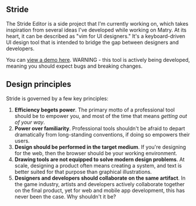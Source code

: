 ## Stride

The Stride Editor is a side project that I'm currently working on,
which takes inspiration from several ideas I've developed while working on Matry.
At its heart, it can be described as "vim for UI designers."
It's a keyboard-driven UI design tool that is intended to bridge the gap between designers and developers.

You can [view a demo here](https://stride-editor.vercel.app). WARNING - this tool is actively being developed, meaning you should expect bugs and breaking changes.

## Design principles

Stride is governed by a few key principles:

1. **Efficiency begets power**. The primary motto of a professional tool should be to empower you, and most of the time that means *getting out of your way*.
2. **Power over familiarity**. Professional tools shouldn't be afraid to depart dramatically from long-standing conventions, if doing so empowers their users.
3. **Design should be performed in the target medium**. If you're designing for the web, then the browser should be your working environment.
4. **Drawing tools are not equipped to solve modern design problems**. At scale, designing a product often means creating a system, and text is better suited for that purpose than graphical illustrations.
5. **Designers and developers should collaborate on the same artifact**. In the game industry, artists and developers actively collaborate together on the final product, yet for web and mobile app development, this has never been the case. Why shouldn't it be?
